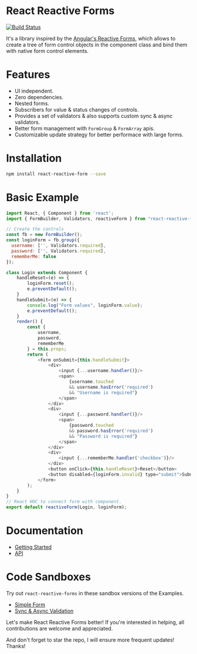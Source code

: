 # React Reactive Forms
[![Build Status](https://travis-ci.org/bietkul/react-reactive-form.svg?branch=develop)](https://travis-ci.org/bietkul/react-reactive-form)

It's a library inspired by the [Angular's Reactive Forms](https://angular.io/guide/reactive-forms), which allows to create a tree of form control objects in the component class and bind them with native form control elements.
# Features
- UI independent.
- Zero dependencies. 
- Nested forms.
- Subscribers for value & status changes of controls.
- Provides a set of validators & also supports custom sync & async validators.
- Better form management with `FormGroup` & `FormArray` apis.
- Customizable update strategy for better performace with large forms.
# Installation
```sh
npm install react-reactive-form --save
```
# Basic Example
```js
import React, { Component } from 'react';
import { FormBuilder, Validators, reactiveForm } from "react-reactive-form";

// Create the controls
const fb = new FormBuilder();
const loginForm = fb.group({
  username: ['', Validators.required],
  password: ['', Validators.required],
  rememberMe: false
});

class Login extends Component {
    handleReset=(e) => {
        loginForm.reset();
        e.preventDefault();
    }
    handleSubmit=(e) => {
        console.log("Form values", loginForm.value);
        e.preventDefault();
    }
    render() {
        const { 
            username, 
            password, 
            rememberMe 
        } = this.props;
        return (
            <form onSubmit={this.handleSubmit}>
                <div>
                    <input {...username.handler()}/>
                    <span>
                        {username.touched 
                        && username.hasError('required')
                        && "Username is required"}
                    </span>
                </div>
                <div>
                    <input {...password.handler()}/>
                    <span>
                        {password.touched 
                        && password.hasError('required') 
                        && "Password is required"}
                    </span>
                </div>
                <div>
                    <input {...rememberMe.handler('checkbox')}/>
                </div>
                <button onClick={this.handleReset}>Reset</button>
                <button disabled={loginForm.invalid} type="submit">Submit</button>
            </form>
        );
    }
}
// React HOC to connect form with component.
export default reactiveForm(Login, loginForm);
```
# Documentation
* [Getting Started](docs/GettingStarted.md)
* [API](docs/api/)
# Code Sandboxes
Try out `react-reactive-forms` in these sandbox versions of the Examples.
* [Simple Form](https://codesandbox.io/s/4rxokpr270)
* [Sync & Async Validation](https://codesandbox.io/s/qq8xq7j2w)

Let's make React Reactive Forms better! If you're interested in helping, all contributions are welcome and appreciated.

And don't forget to star the repo, I will ensure more frequent updates! Thanks!
